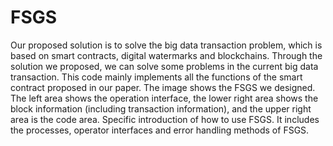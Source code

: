 # FSGS
Our proposed solution is to solve the big data transaction problem, which is based on smart contracts, digital watermarks and blockchains. Through the solution we proposed, we can solve some problems in the current big data transaction.  This code mainly implements all the functions of the smart contract proposed in our paper.  The image shows the FSGS we designed. The left area shows the operation interface, the lower right area shows the block information (including transaction information), and the upper right area is the code area.  Specific introduction of how to use FSGS. It includes the processes, operator interfaces and error handling methods of FSGS.
